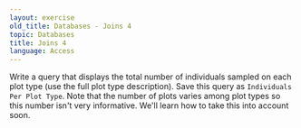 ```yaml
---
layout: exercise
old_title: Databases - Joins 4
topic: Databases
title: Joins 4
language: Access
---
```


Write a query that displays the total number of individuals sampled on each plot
type (use the full plot type description). Save this query as `Individuals Per
Plot Type`. Note that the number of plots varies among plot types so this number
isn't very informative. We'll learn how to take this into account soon.
